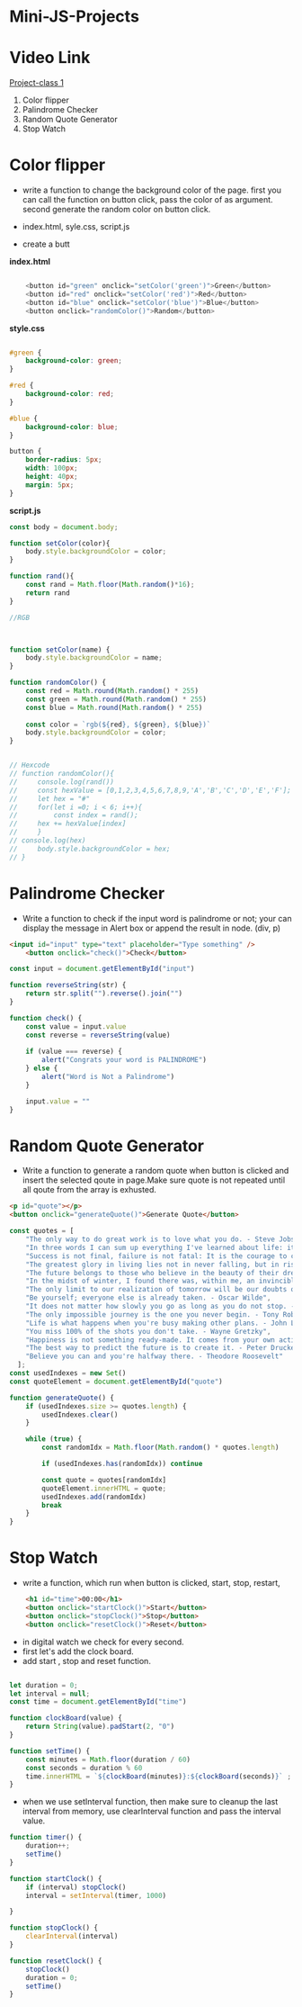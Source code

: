 # Mini-JS-Projects

# Video Link

[Project-class 1](https://youtu.be/kXHo0BPAjZQ)


1. Color flipper
2. Palindrome Checker
3. Random Quote Generator
4. Stop Watch


# Color flipper
- write a function to change the background color of the page. first you can call the function on button click, pass the color of as argument. second generate the random color on button click.

- index.html, syle.css, script.js
- create a butt

**index.html**

```js

    <button id="green" onclick="setColor('green')">Green</button>
    <button id="red" onclick="setColor('red')">Red</button>
    <button id="blue" onclick="setColor('blue')">Blue</button>
    <button onclick="randomColor()">Random</button>

```

**style.css**

```css

#green {
    background-color: green;
}

#red {
    background-color: red;
}

#blue {
    background-color: blue;
}

button {
    border-radius: 5px;
    width: 100px;
    height: 40px;
    margin: 5px;
}

```

**script.js**

```js
const body = document.body;

function setColor(color){
    body.style.backgroundColor = color;
}

function rand(){
    const rand = Math.floor(Math.random()*16);
    return rand
}

//RGB



function setColor(name) {
    body.style.backgroundColor = name;
}

function randomColor() {
    const red = Math.round(Math.random() * 255) 
    const green = Math.round(Math.random() * 255)
    const blue = Math.round(Math.random() * 255)
    
    const color = `rgb(${red}, ${green}, ${blue})`
    body.style.backgroundColor = color;
}


// Hexcode
// function randomColor(){
//     console.log(rand())
//     const hexValue = [0,1,2,3,4,5,6,7,8,9,'A','B','C','D','E','F'];
//     let hex = "#"
//     for(let i =0; i < 6; i++){
//         const index = rand();
//     hex += hexValue[index]
//     }
// console.log(hex)
//     body.style.backgroundColor = hex;
// }

```

# Palindrome Checker

- Write a function to check if the input word is palindrome or not; your can display the message in Alert box or append the result in node. (div, p)

```html
<input id="input" type="text" placeholder="Type something" />
    <button onclick="check()">Check</button>
```

```js
const input = document.getElementById("input")

function reverseString(str) {
    return str.split("").reverse().join("")
}

function check() {
    const value = input.value 
    const reverse = reverseString(value)
    
    if (value === reverse) {
        alert("Congrats your word is PALINDROME")
    } else {
        alert("Word is Not a Palindrome")
    }

    input.value = ""
}


```

# Random Quote Generator

- Write a function to generate a random quote when button is clicked and insert the selected qoute in page.Make sure quote is not repeated until all qoute from the array is exhusted. 

```html
<p id="quote"></p>
<button onclick="generateQuote()">Generate Quote</button>

```

```js
const quotes = [
    "The only way to do great work is to love what you do. - Steve Jobs",
    "In three words I can sum up everything I've learned about life: it goes on. - Robert Frost",
    "Success is not final, failure is not fatal: It is the courage to continue that counts. - Winston Churchill",
    "The greatest glory in living lies not in never falling, but in rising every time we fall. - Nelson Mandela",
    "The future belongs to those who believe in the beauty of their dreams. - Eleanor Roosevelt",
    "In the midst of winter, I found there was, within me, an invincible summer. - Albert Camus",
    "The only limit to our realization of tomorrow will be our doubts of today. - Franklin D. Roosevelt",
    "Be yourself; everyone else is already taken. - Oscar Wilde",
    "It does not matter how slowly you go as long as you do not stop. - Confucius",
    "The only impossible journey is the one you never begin. - Tony Robbins",
    "Life is what happens when you're busy making other plans. - John Lennon",
    "You miss 100% of the shots you don't take. - Wayne Gretzky",
    "Happiness is not something ready-made. It comes from your own actions. - Dalai Lama",
    "The best way to predict the future is to create it. - Peter Drucker",
    "Believe you can and you're halfway there. - Theodore Roosevelt"
  ];
const usedIndexes = new Set()
const quoteElement = document.getElementById("quote")

function generateQuote() {
    if (usedIndexes.size >= quotes.length) {
        usedIndexes.clear()
    }

    while (true) {
        const randomIdx = Math.floor(Math.random() * quotes.length)

        if (usedIndexes.has(randomIdx)) continue

        const quote = quotes[randomIdx]
        quoteElement.innerHTML = quote;
        usedIndexes.add(randomIdx)
        break
    }
}
```
# Stop Watch

- write a function, which run when button is clicked, start, stop, restart, 

```html
    <h1 id="time">00:00</h1>
    <button onclick="startClock()">Start</button>
    <button onclick="stopClock()">Stop</button>
    <button onclick="resetClock()">Reset</button>
```

- in digital watch we check for every second.
- first let's add the clock board.
- add start , stop and reset function.


```js

let duration = 0;
let interval = null;
const time = document.getElementById("time")

function clockBoard(value) {
    return String(value).padStart(2, "0")
}

function setTime() {
    const minutes = Math.floor(duration / 60)
    const seconds = duration % 60
    time.innerHTML = `${clockBoard(minutes)}:${clockBoard(seconds)}` ;
}


```

- when we use setInterval function, then make sure to cleanup the last interval from memory, use clearInterval function and pass the interval value.

```js
function timer() {
    duration++;
    setTime()  
}

function startClock() {
    if (interval) stopClock()
    interval = setInterval(timer, 1000)

}

function stopClock() {
    clearInterval(interval)
}

```

```js
function resetClock() {
    stopClock()
    duration = 0;
    setTime()
}

```